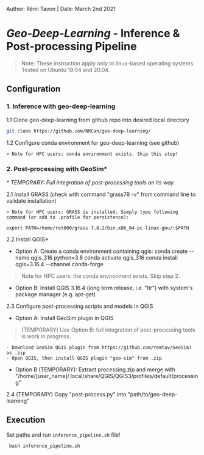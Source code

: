 Author: Rémi Tavon | Date: March 2nd 2021

# *Geo-Deep-Learning*  - Inference & Post-processing Pipeline
> Note: These instruction apply only to linux-based operating systems. Tested on Ubuntu 18.04 and 20.04.

## Configuration

### 1. Inference with geo-deep-learning 
1.1 Clone geo-deep-learning from github repo into desired local directory

   ```.sh
   git clone https://github.com/NRCan/geo-deep-learning/
   ```

1.2 Configure conda environment for geo-deep-learning (see github)
   
    > Note for HPC users: conda environment exists. Skip this step!

### 2. Post-processing with GeoSim*
*\* TEMPORARY: Full integration of post-processing tools on its way.*

2.1 Install GRASS (check with command "grass78 -v" from command line to validate installation) 
    
    > Note for HPC users: GRASS is installed. Simply type following command (or add to .profile for persistence):

`export PATH=/home/ret000/grass-7.8.2/bin.x86_64-pc-linux-gnu/:$PATH`

2.2 Install QGIS*

- Option A: Create a conda environment containing qgis:
conda create --name qgis_316 python=3.8
conda activate qgis_316
conda install qgis=3.16.4 --channel conda-forge

> Note for HPC users: the conda environment exists. Skip step 2.

- Option B: Install QGIS 3.16.4 (long term release, i.e. "ltr") with system's package manager (e.g. apt-get)

2.3 Configure post-processing scripts and models in QGIS

- Option A: Install GeoSim plugin in QGIS 
> (TEMPORARY) Use Option B: full integration of post-processing tools is work in progress.

    - Download GeoSim QGIS plugin from https://github.com/remtav/GeoSim) as .zip
    - Open QGIS, then install QGIS plugin "geo-sim" from .zip

- Option B (TEMPORARY): Extract processing.zip and merge with "/home/[user_name]/.local/share/QGIS/QGIS3/profiles/default/processing"

2.4 (TEMPORARY) Copy "post-process.py" into "path/to/geo-deep-learning"

## Execution
Set paths and run `inference_pipeline.sh` file!

` bash inference_pipeline.sh`